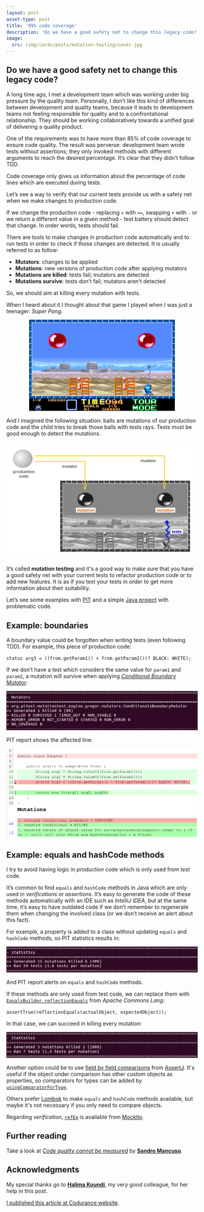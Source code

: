 ```yaml
---
layout: post
asset-type: post
title: '99% code coverage'
description: 'Do we have a good safety net to change this legacy code?'
image:
  src: /img/cards/posts/mutation-testing/cover.jpg
---
```


## Do we have a good safety net to change this legacy code?

A long time ago, I met a development team which was working under big pressure by the quality team. Personally, I don’t like this kind of differences between development and quality teams, because it leads to development teams not feeling responsible for quality and to a confrontational relationship. They should be working collaboratively towards a unified goal of delivering a quality product.

One of the requirements was to have more than 85% of code coverage to ensure code quality. The result was perverse: development team wrote tests without assertions; they only invoked methods with different arguments to reach the desired percentage. It’s clear that they didn’t follow TDD.

Code coverage only gives us information about the percentage of code lines which are executed during tests. 

Let’s see a way to verify that our current tests provide us with a safety net when we make changes to production code.

If we change the production code - replacing `<` with `>=`, swapping `+` with `-` or we return a different value in a given method - test battery should detect that change. In order words, tests should fail.

There are tools to make changes in production code automatically and to run tests in order to check if those changes are detected. It is usually referred to as follow:

* **Mutators**: changes to be applied
* **Mutations**: new versions of production code after applying mutators
* **Mutations are killed**: tests fail; mutators are detected
* **Mutations survive**: tests don’t fail; mutators aren't detected

So, we should aim at killing every mutation with tests. 

When I heard about it I thought about that game I played when I was just a teenager: _Super Pang_.

<center>
<img src="/img/cards/posts/mutation-testing/super-pang-game.jpg" alt="">
</center>

And I imagined the following situation: balls are mutations of our production code and the child tries to break those balls with tests rays. Tests must be good enough to detect the mutations.

<center>
<img src="/img/cards/posts/mutation-testing//super-pang-mutation-testing.jpg" alt="">
</center>

It’s called **mutation testing** and it's a good way to make sure that you have a good safety net with your current tests to refactor production code or to add new features. It is as if you test your tests in order to get more information about their suitability.

Let’s see some examples with <a href="http://pitest.org" target="_blank">PIT</a> and a simple <a href="https://github.com/rachelcarmena/problematic-code" target="_blank">Java project</a> with problematic code.

## Example: boundaries

A boundary value could be forgotten when writing tests (even following TDD). For example, this piece of production code:

```
status arg3 = ((from.getParam1() < from.getParam2())? BLACK: WHITE);
```

If we don’t have a test which considers the same value for `param1` and `param2`, a mutation will survive when applying <a href="http://pitest.org/quickstart/mutators/#CONDITIONALS_BOUNDARY" target="_blank">_Conditional Boundary Mutator_</a>:

<center>
<img src="/img/cards/posts/mutation-testing/survived-mutation.png" alt="Survived mutation">
</center>

PIT report shows the affected line:

<center>
<img src="/img/cards/posts/mutation-testing/pit-report-boundaries.jpg" alt="PIT Report">
</center>

## Example: equals and hashCode methods

I try to avoid having logic in _production_ code which is only used from _test_ code.

It’s common to find `equals` and `hashCode` methods in Java which are only used in _verifications_ or _assertions_. It’s easy to generate the code of these methods automatically with an IDE such as _IntelliJ IDEA_, but at the same time, it’s easy to have outdated code if we don’t remember to regenerate them when changing the involved class (or we don’t receive an alert about this fact).

For example, a property is added to a class without updating `equals` and `hashCode` methods, so PIT statistics results in:

<center>
<img src="/img/cards/posts/mutation-testing/pit-statistics.png" alt="PIT Statistics">
</center>

And PIT report alerts on `equals` and `hashCode` methods.

If these methods are only used from test code, we can replace them with <a href="https://commons.apache.org/proper/commons-lang/apidocs/org/apache/commons/lang3/builder/EqualsBuilder.html#reflectionEquals-java.lang.Object-java.lang.Object-boolean-" target="_blank">`EqualsBuilder.reflectionEquals`</a> from _Apache Commons Lang_:

```
assertTrue(reflectionEquals(actualObject, expectedObject));
```

In that case, we can succeed in killing every mutation:

<center>
<img src="/img/cards/posts/mutation-testing/new-pit-statistics.png" alt="PIT Statistics">
</center>

Another option could be to use <a href="http://joel-costigliola.github.io/assertj/assertj-core-features-highlight.html#field-by-field-comparison" target="_blank">field by field comparisons</a> from <a href="http://joel-costigliola.github.io/assertj/index.html" target="_blank">AssertJ</a>. It's useful if the object under comparison has other custom objects as properties, so comparators for types can be added by <a href="http://joel-costigliola.github.io/assertj/assertj-core-features-highlight.html#field-by-field-recursive" target="_blank">`usingComparatorForType`</a>. 

Others prefer <a href="https://projectlombok.org/features/EqualsAndHashCode" target="_blank">Lombok</a> to make `equals` and `hashCode` methods available, but maybe it's not necessary if you only need to compare objects.

Regarding _verification_, <a href="https://static.javadoc.io/org.mockito/mockito-core/2.8.47/org/mockito/ArgumentMatchers.html#refEq(T,%20java.lang.String...)">`refEq`</a> is available from <a href="http://site.mockito.org" target="_blank">Mockito</a>.

## Further reading 

Take a look at <a href="https://codurance.com/2014/12/14/quality-cannot-be-measured">_Code quality cannot be measured_</a> by <a href="https://codurance.com/publications/author/sandro-mancuso">**Sandro Mancuso**</a>.

## Acknowledgments

My special thanks go to <a href="https://codurance.com/publications/author/halima-koundi">**Halima Koundi**</a>, my very good colleague, for her help in this post.

<a href="https://codurance.com/2017/09/01/do-we-have-a-good-safety-net-to-change-this-legacy-code/" target="_blank">I published this article at Codurance website</a>.
